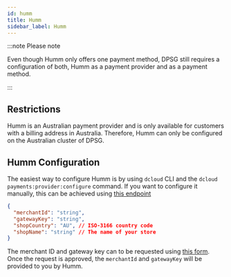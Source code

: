 ```yaml
---
id: humm
title: Humm
sidebar_label: Humm
---
```


:::note Please note

Even though Humm only offers one payment method, DPSG still requires a configuration of both, Humm as a payment provider and as a payment method.

:::

## Restrictions

Humm is an Australian payment provider and is only available for customers with a billing address in Australia. Therefore, Humm can only be configured on the Australian cluster of DPSG.

## Humm Configuration

The easiest way to configure Humm is by using `dcloud` CLI and the `dcloud payments:provider:configure` command. If you want to configure it manually, this can be achieved using [this endpoint](https://dpsg.deity.cloud/#/Management/EnvironmentPaymentProviderController_humm_create)

```json
{
  "merchantId": "string",
  "gatewayKey": "string",
  "shopCountry": "AU", // ISO-3166 country code
  "shopName": "string" // The name of your store
}
```


The merchant ID and gateway key can to be requested using [this form](https://docs.shophumm.com.au/request_api.html). Once the request is approved, the `merchantId` and `gatewayKey` will be provided to you by Humm.